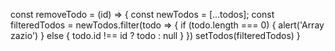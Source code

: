 const removeTodo = (id) => {
    const newTodos = [...todos];
    const filteredTodos = newTodos.filter(todo => {
      if (todo.length === 0) {
        alert('Array zazio')
      } else {
        todo.id !== id ? todo : null
      }
    })
    setTodos(filteredTodos)
  }
